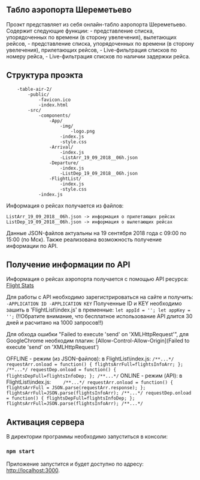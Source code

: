 
## Табло аэропорта Шереметьево

Проэкт представляет из себя онлайн-табло аэропорта Шереметьево.
Содержит следующие функции:
    - представление списка, упорядоченных по времени (в сторону увелечения), вылетающих рейсов,
    - представление списка, упорядоченных по времени (в сторону увелечения), прилетающих рейсов,
    - Live-фильтрация списков по номеру рейса,
    - Live-фильтрация списков по наличии задержки рейса.

## Структура проэкта
```
    -table-air-2/
        -public/
            -favicon.ico
            -index.html
        -src/
            -components/
                -App/
                    -img/
                        -logo.png
                    -index.js
                    -style.css
                -Arrival/
                    -index.js
                    -ListArr_19_09_2018__06h.json
                -Departure/
                    -index.js
                    -ListDep_19_09_2018__06h.json
                -FlightList/
                    -index.js
                    -style.css
            -index.js
```

Информация о рейсах получается из файлов:

    ListArr_19_09_2018__06h.json -> информация о прилетающих рейсах
    ListDep_19_09_2018__06h.json -> информация о вылетающих рейсах

Данные JSON-файлов актуальны на 19 сентября 2018 года с 09:00 по 15:00 (по Мск).
Также реализована возможность получение информации по API.

## Получение информации по API

Информация о рейсах аэропорта получается с помощью API ресурса: [Flight Stats](https://developer.flightstats.com/)

Для работы с API необходимо зарегистрироваться на сайте и получить:
`
    -APPLICATION ID
    -APPLICATION KEY
`
Полученные ID и KEY необходимо зашить в 'FlightList\index.js' в пременные:
`
let appId = '';
let appKey = '';
`
(!!Обратите внимание, что бесплатное использование API длится 30 дней и расчитано на 1000 запросов!!)

Для обхода ошибки "Failed to execute 'send' on 'XMLHttpRequest'", для GoogleChrome необходим плагин:
    [Allow-Control-Allow-Origin](Failed to execute 'send' on 'XMLHttpRequest')

OFFLINE - режим (из JSON-файлов):
    в FlightList\index.js:
`
        /**...*/
        requestArr.onload = function() {
                    flightsArrFull=flightsInfoArr;
                };
        /**...*/
        requestDep.onload = function() {
                    flightsDepFull=flightsInfoDep;
                };
        /**...*/
`
ONLINE - режим (API):
    в FlightList\index.js:
`    
        /**...*/
        requestArr.onload = function() {
                    flightsArrFull = JSON.parse(requestArr.response);
                };
        flightsArrFull=JSON.parse(flightsInfoArr);
        /**...*/
        requestDep.onload = function() {
                    flightsDepFull=flightsInfoDep;
                };
        flightsArrFull=JSON.parse(flightsInfoArr);
        /**...*/
`

## Активация сервера

В директории программы необходимо запуститься в консоли:

### `npm start`

Приложение запустится и будет доступно по адресу: [http://localhost:3000](http://localhost:3000).
